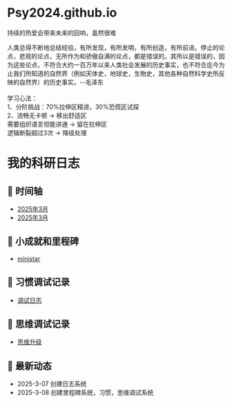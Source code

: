 # Psy2024.github.io
持续的热爱会带来未来的回响，虽然很难  
  
人类总得不断地总结经验，有所发现，有所发明，有所创造，有所前进。停止的论点，悲观的论点，无所作为和骄傲自满的论点，都是错误的。其所以是错误的，因为这些论点，不符合大约一百万年以来人类社会发展的历史事实，也不符合迄今为止我们所知道的自然界（例如天体史，地球史，生物史，其他各种自然科学史所反映的自然界）的历史事实。--毛泽东  
<br>
学习心法：  
1、分阶挑战：70%拉伸区精进，30%恐慌区试探  
2、流畅无卡顿 → 移出舒适区
<br>
需要组织语言但能讲通 → 留在拉伸区
<br>
逻辑断裂超过3次 → 降级处理  

# 我的科研日志

## 📅 时间轴
- [2025年3月](2025-3-07.md)
- [2025年3月](2025-4.md)


## 🎯 小成就和里程碑
- [ministar](mind.md)


## 🌱 习惯调试记录
- [调试日志](习惯调试.md)

## 🧠 思维调试记录
 - [思维升级](思维升级.md)
## 📌 最新动态
- 2025-3-07 创建日志系统
- 2025-3-08 创建里程碑系统，习惯，思维调试系统
  
